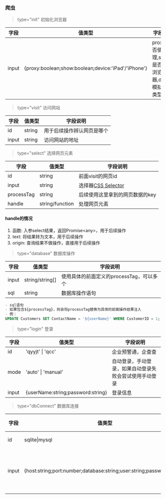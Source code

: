 ### 爬虫

> type="init" 初始化浏览器

| 字段  | 值类型                                              | 字段说明                                                |
| ----- | --------------------------------------------------- | ------------------------------------------------------- |
| input | {proxy:boolean;show:boolean;device:'iPad'/'iPhone'} | proxy是否使用代理,show是否显示浏览器,device模拟设备类型 |

> type="visit" 访问网站

| 字段  | 值类型 | 字段说明                   |
| ----- | ------ | -------------------------- |
| id    | string | 用于后续操作辨认网页是哪个 |
| input | string | 访问网站的地址             |

> type="select" 选择网页元素

| 字段       | 值类型          | 字段说明                                                                             |
| ---------- | --------------- | ------------------------------------------------------------------------------------ |
| id         | string          | 前面visit的网页id                                                                    |
| input      | string          | 选择器[CSS Selector](https://developer.mozilla.org/zh-CN/docs/Web/CSS/CSS_selectors) |
| processTag | string          | 后续使用这里拿到的网页数据的key                                                      |
| handle     | string/function | 处理网页元素                                                                         |

#### handle的情况

1. 函数: 入参select结果，返回Promise\<any>，用于后续操作
2. text: 将结果转为文本，用于后续操作
3. origin: 查询结果不做操作，直接用于后续操作

> type="database" 数据库操作

| 字段  | 值类型          | 字段说明                                 |
| ----- | --------------- | ---------------------------------------- |
| input | string/string[] | 使用具体的前面定义的processTag，可以多个 |
| sql   | string          | 数据库操作语句                           |

```SQL
- sql语句
- 如果包含${processTag}，则会将processTag替换为具体的前面操作结果注入
- 例：
UPDATE Customers SET ContactName = '${userName}' WHERE CustomerID = 1;
```

> type="login" 登录

| 字段  | 值类型                            | 字段说明                                               |
| ----- | --------------------------------- | ------------------------------------------------------ |
| id    | 'qyyjt' \| 'qcc'                  | 企业预警通，企查查                                     |
| mode  | 'auto' \| 'manual'                | 自动登录，手动登录，如果自动登录失败会尝试使用手动登录 |
| input | {userName:string;password:string} | 登录信息                                               |

> type="dbConnect" 数据库连接

| 字段  | 值类型                                                                | 字段说明                    |
| ----- | --------------------------------------------------------------------- | --------------------------- |
| id    | sqlite\|mysql                                                         | 数据库类型                  |
| input | {host:string;port:number;database:string;user:string;password:string} | 数据库连接信息(mysql需配置) |
